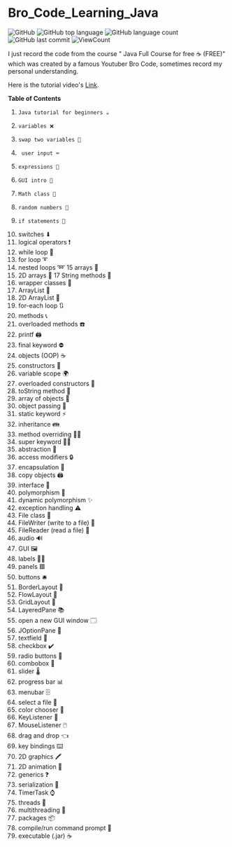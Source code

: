 # Bro_Code_Learning_Java


![GitHub](https://img.shields.io/github/license/fermat01/Bro_Code_Learning_Java?style=flat)
![GitHub top language](https://img.shields.io/github/languages/top/fermat01/Bro_Code_Learning_Java?style=flat)
![GitHub language count](https://img.shields.io/github/languages/count/fermat01/Bro_Code_Learning_Java?style=flat)
![GitHub last commit](https://img.shields.io/github/last-commit/fermat01/Bro_Code_Learning_Java?style=flat)
![ViewCount](https://views.whatilearened.today/views/github/fermat01/Bro_Code_Learning_Java.svg?cache=remove)




I just record the code from the course " Java Full Course for free ☕ (FREE)" which was created by a famous Youtuber Bro Code, sometimes record my personal understanding.

Here is the tutorial video's [Link](https://www.youtube.com/watch?v=xk4_1vDrzzo&ab_channel=BroCode).

**Table of Contents**

1.     Java tutorial for beginners ☕
2.     variables ❌   
3.     swap two variables 💱
4.      user input ⌨️
5.     expressions 🧮
6.     GUI intro 🚩   
7.     Math class 📐   
8.     random numbers 🎲
9.     if statements 🚧
10.    switches ⬇
11.    logical operators ❗
12.    while loop 🔄
13.    for loop ➰
14.    nested loops ➿
15     arrays 🚗
16.    2D arrays 🚚
17     String methods 💬
18.    wrapper classes 🎁
19.    ArrayList 🧾
20.   2D ArrayList 📜
21.   for-each loop 🔃
22.   methods 📞
23.   overloaded methods ☎️
24.   printf 🖨️
25.   final keyword ⛔
26.  objects (OOP) ☕
27.   constructors 👷
28. variable scope 🌍
29.   overloaded constructors 🍕
30.   toString method 🎉
31.   array of objects 🍱
32.   object passing 🏬
33.    static keyword ⚡
34.  inheritance 👪
35.   method overriding 🙅‍♂️
36.  super keyword 🦸‍♂️
37.  abstraction 👻
38.  access modifiers 🔒
39.   encapsulation 💊
40.   copy objects 🖨️
41.   interface 🦅
42. polymorphism 🏁
43.  dynamic polymorphism ✨
44.  exception handling ⚠️
45.  File class 📁
46.  FileWriter (write to a file) 📝
47.   FileReader (read a file) 📖
48.   audio 🔊
49.  GUI 🖼️
50.   labels 👨‍💻
51.   panels 🟥
52.  buttons 🛎️
53.   BorderLayout 🧭
54.   FlowLayout 🌊
55.   GridLayout 🔳
56. LayeredPane 📚
57.   open a new GUI window 🗔
58.   JOptionPane 🛑
59.  textfield 📛
60.  checkbox ✔️
61.   radio buttons 🔘
62.   combobox 📑
63.   slider 🌡️
64.   progress bar 📊
65.   menubar 🗄️
66.   select a file 🔎
67.   color chooser 🎨
68.   KeyListener 🚀
69.   MouseListener 🖱️
70.   drag and drop 👈
71.   key bindings ⌨️
72.   2D graphics 🖍️
73.   2D animation 👾
74.  generics ❓
75.   serialization 🥣
76.   TimerTask ⌚
77.  threads 🧵
78.   multithreading 🧶
79.   packages 📦
80.   compile/run command prompt 💽
81.  executable (.jar) ☕

